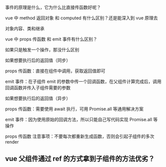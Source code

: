 

事件的原理是什么，它为什么比直接传函数好呢？



vue 中 method 返回对象 和 computed 有什么区别？还是能深入到 vue 原理去



对象内容、类和继承




vue 中 props 传函数 和 emit 事件有什么区别？

如果只是触发一个操作，那没什么区别

如果想要执行后的返回值（同步）

props 传函数：直接在组件中调用，获取返回值即可

emit 事件：在子组件 emit 的参数中传一个回调函数，在父组件计算完成后，调用回调函数并传入子组件需要的参数

如果想要执行后的返回值（异步）

props 传函数：需要使用 await 执行，可用 Promise.all 等通用解决方案

emit 事件：因为使用原始的回调方法，所以只能自己写代码实现 Promise.all 等操作



props 传函数 注意事项：不要每次都重新生成函数，否则会引起子组件的多次render





## vue 父组件通过 ref 的方式拿到子组件的方法优劣？






